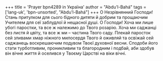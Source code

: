+++
title = 'Prayer bpn4289 in Україна'
author = "Abdu'l-Bahá"
tags = ['lang-uk', 'bpn-unsorted', "Abdu'l-Bahá"]
+++
О Незрівнянний Господи! Стань притулком для сього бідного дитяти й добрим та прощаючим Учителем для сеї заблудлої й нещасної душі. О Господи! Хоча ми лише убогі паростки, та все ж належимо до Твого розарію. Хоча ми саджанці без листя й цвіту, та все ж ми – частина Твого саду. Плекай паросток сей зливами хмар ніжного милосердя Твого й оживляй та освіжай сей саджанець воскрешаючим подувом Твоєї духовної весни. Сподоби його стати турботливим, проникливим та благородним і подбай, аби здобув він вічне життя й оселився у Твоєму Царстві на віки вічні.
